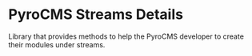 # PyroCMS Streams Details

Library that provides methods to help the PyroCMS developer to create their modules under streams.
